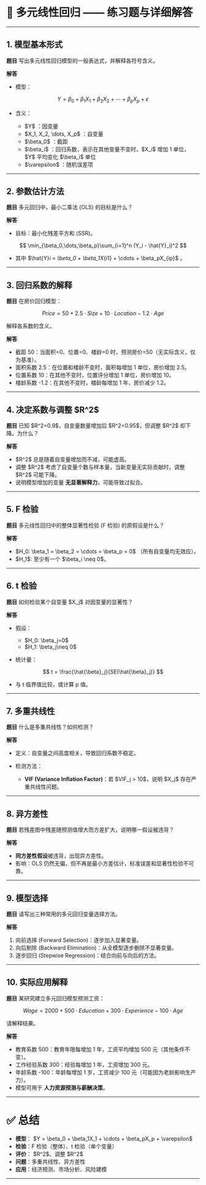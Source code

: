 

# 📘 多元线性回归 —— 练习题与详细解答

---

## 1. 模型基本形式

**题目**
写出多元线性回归模型的一般表达式，并解释各符号含义。

**解答**

* 模型：

$$
Y = \beta_0 + \beta_1X_1 + \beta_2X_2 + \cdots + \beta_pX_p + \varepsilon
$$

* 含义：

  * \$Y\$ ：因变量
  * \$X\_1, X\_2, \dots, X\_p\$ ：自变量
  * \$\beta\_0\$ ：截距
  * \$\beta\_i\$ ：回归系数，表示在其他变量不变时，\$X\_i\$ 增加 1 单位， \$Y\$ 平均变化 \$\beta\_i\$ 单位
  * \$\varepsilon\$ ：随机误差项

---

## 2. 参数估计方法

**题目**
多元回归中，最小二乘法 (OLS) 的目标是什么？

**解答**

* 目标：最小化残差平方和 (SSR)。

$$
\min_{\beta_0,\dots,\beta_p}\sum_{i=1}^n (Y_i - \hat{Y}_i)^2
$$

* 其中 \$\hat{Y}*i = \beta\_0 + \beta\_1X*{i1} + \cdots + \beta\_pX\_{ip}\$ 。

---

## 3. 回归系数的解释

**题目**
在房价回归模型：

$$
Price = 50 + 2.5 \cdot Size + 10 \cdot Location - 1.2 \cdot Age
$$

解释各系数的含义。

**解答**

* 截距 50：当面积=0、位置=0、楼龄=0 时，预测房价=50（无实际含义，仅为基准）。
* 面积系数 2.5：在位置和楼龄不变时，面积每增加 1 单位，房价增加 2.5。
* 位置系数 10：在其他不变时，位置评分增加 1 单位，房价增加 10。
* 楼龄系数 -1.2：在其他不变时，楼龄每增加 1 年，房价减少 1.2。

---

## 4. 决定系数与调整 \$R^2\$

**题目**
已知 \$R^2=0.9\$，自变量数量增加后 \$R^2=0.95\$，但调整 \$R^2\$ 却下降。为什么？

**解答**

* \$R^2\$ 总是随着自变量增加而不减，可能虚高。
* 调整 \$R^2\$ 考虑了自变量个数与样本量，当新变量无实际贡献时，调整 \$R^2\$ 可能下降。
* 说明模型增加的变量 **无显著解释力**，可能导致过拟合。

---

## 5. F 检验

**题目**
多元线性回归中的整体显著性检验 (F 检验) 的原假设是什么？

**解答**

* \$H\_0: \beta\_1 = \beta\_2 = \cdots = \beta\_p = 0\$ （所有自变量均无效应）。
* \$H\_1\$: 至少有一个 \$\beta\_i \neq 0\$。

---

## 6. t 检验

**题目**
如何检验某个自变量 \$X\_j\$ 对因变量的显著性？

**解答**

* 假设：

  * \$H\_0: \beta\_j=0\$
  * \$H\_1: \beta\_j\neq 0\$
* 统计量：

$$
t = \frac{\hat{\beta}_j}{SE(\hat{\beta}_j)}
$$

* 与 t 临界值比较，或计算 p 值。

---

## 7. 多重共线性

**题目**
什么是多重共线性？如何检测？

**解答**

* 定义：自变量之间高度相关，导致回归系数不稳定。
* 检测方法：

  * **VIF (Variance Inflation Factor)**：若 \$VIF\_j > 10\$，说明 \$X\_j\$ 存在严重共线性问题。

---

## 8. 异方差性

**题目**
若残差图中残差随预测值增大而方差扩大，说明哪一假设被违背？

**解答**

* **同方差性假设**被违背，出现异方差性。
* 影响：OLS 仍然无偏，但不再是最小方差估计，标准误差和显著性检验不可靠。

---

## 9. 模型选择

**题目**
请写出三种常用的多元回归变量选择方法。

**解答**

1. 向前选择 (Forward Selection)：逐步加入显著变量。
2. 向后剔除 (Backward Elimination)：从全模型逐步删除不显著变量。
3. 逐步回归 (Stepwise Regression)：结合向前与向后的方法。

---

## 10. 实际应用解释

**题目**
某研究建立多元回归模型预测工资：

$$
Wage = 2000 + 500 \cdot Education + 300 \cdot Experience - 100 \cdot Age
$$

请解释结果。

**解答**

* 教育系数 500：教育年限每增加 1 年，工资平均增加 500 元（其他条件不变）。
* 工作经验系数 300：经验每增加 1 年，工资增加 300 元。
* 年龄系数 -100：年龄每增加 1 岁，工资减少 100 元（可能因为老龄影响生产力）。
* 模型可用于 **人力资源预测与薪酬决策**。

---

# ✅ 总结

* **模型**： \$Y = \beta\_0 + \beta\_1X\_1 + \cdots + \beta\_pX\_p + \varepsilon\$
* **检验**：F 检验（整体）、t 检验（单个变量）
* **评价**： \$R^2\$、调整 \$R^2\$
* **问题**：多重共线性、异方差性
* **应用**：经济预测、市场分析、风险建模

---



